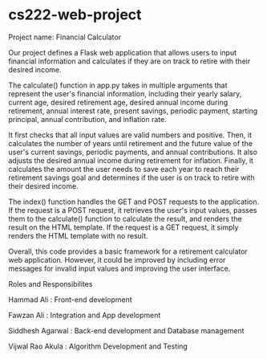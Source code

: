 # cs222-web-project

Project name: Financial Calculator

Our project defines a Flask web application that allows users to input financial information and calculates if they are on track to retire with their desired income.

The calculate() function in app.py takes in multiple arguments that represent the user's financial information, including their yearly salary, current age, desired retirement age, desired annual income during retirement, annual interest rate, present savings, periodic payment, starting principal, annual contribution, and inflation rate.

It first checks that all input values are valid numbers and positive. Then, it calculates the number of years until retirement and the future value of the user's current savings, periodic payments, and annual contributions. It also adjusts the desired annual income during retirement for inflation. Finally, it calculates the amount the user needs to save each year to reach their retirement savings goal and determines if the user is on track to retire with their desired income.

The index() function handles the GET and POST requests to the application. If the request is a POST request, it retrieves the user's input values, passes them to the calculate() function to calculate the result, and renders the result on the HTML template. If the request is a GET request, it simply renders the HTML template with no result.

Overall, this code provides a basic framework for a retirement calculator web application. However, it could be improved by including error messages for invalid input values and improving the user interface.

Roles and Responsibilites 

Hammad Ali : Front-end development

Fawzan Ali : Integration and App development

Siddhesh Agarwal : Back-end development and Database management

Vijwal Rao Akula : Algorithm Development and Testing

